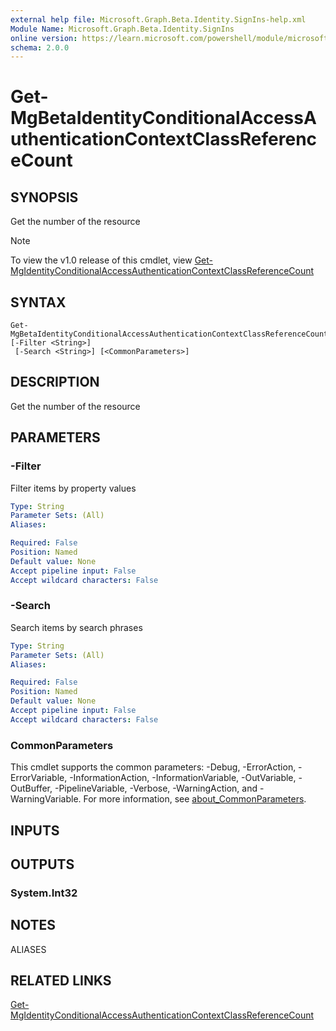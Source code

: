 ```yaml
---
external help file: Microsoft.Graph.Beta.Identity.SignIns-help.xml
Module Name: Microsoft.Graph.Beta.Identity.SignIns
online version: https://learn.microsoft.com/powershell/module/microsoft.graph.beta.identity.signins/get-mgbetaidentityconditionalaccessauthenticationcontextclassreferencecount
schema: 2.0.0
---
```


# Get-MgBetaIdentityConditionalAccessAuthenticationContextClassReferenceCount

## SYNOPSIS
Get the number of the resource

> [!NOTE]
> To view the v1.0 release of this cmdlet, view [Get-MgIdentityConditionalAccessAuthenticationContextClassReferenceCount](/powershell/module/Microsoft.Graph.Identity.SignIns/Get-MgIdentityConditionalAccessAuthenticationContextClassReferenceCount?view=graph-powershell-v1.0)

## SYNTAX

```
Get-MgBetaIdentityConditionalAccessAuthenticationContextClassReferenceCount [-Filter <String>]
 [-Search <String>] [<CommonParameters>]
```

## DESCRIPTION
Get the number of the resource

## PARAMETERS

### -Filter
Filter items by property values

```yaml
Type: String
Parameter Sets: (All)
Aliases:

Required: False
Position: Named
Default value: None
Accept pipeline input: False
Accept wildcard characters: False
```

### -Search
Search items by search phrases

```yaml
Type: String
Parameter Sets: (All)
Aliases:

Required: False
Position: Named
Default value: None
Accept pipeline input: False
Accept wildcard characters: False
```

### CommonParameters
This cmdlet supports the common parameters: -Debug, -ErrorAction, -ErrorVariable, -InformationAction, -InformationVariable, -OutVariable, -OutBuffer, -PipelineVariable, -Verbose, -WarningAction, and -WarningVariable. For more information, see [about_CommonParameters](http://go.microsoft.com/fwlink/?LinkID=113216).

## INPUTS

## OUTPUTS

### System.Int32
## NOTES

ALIASES

## RELATED LINKS
[Get-MgIdentityConditionalAccessAuthenticationContextClassReferenceCount](/powershell/module/Microsoft.Graph.Identity.SignIns/Get-MgIdentityConditionalAccessAuthenticationContextClassReferenceCount?view=graph-powershell-v1.0)

